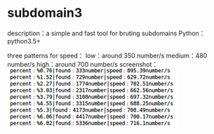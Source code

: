 # subdomain3
description：a simple and fast tool for bruting subdomains
Python：python3.5+

three patterns for speed：
  low：around 350 number/s
  medium：480 number/s
  high：around 700 number/s 
screenshot：
![](screenshot.png)